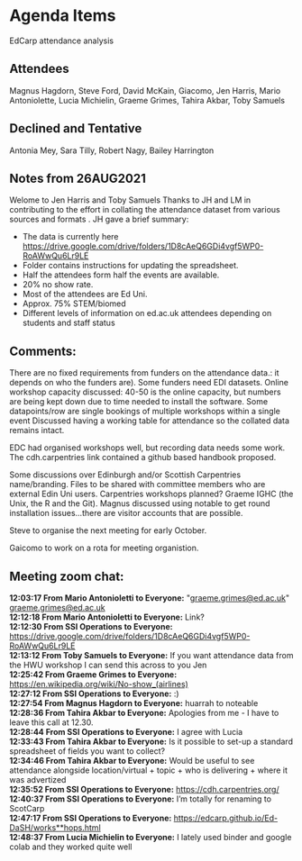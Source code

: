 # Agenda Items
EdCarp attendance analysis

## Attendees

Magnus Hagdorn, Steve Ford, David McKain, Giacomo, Jen Harris, Mario Antoniolette, Lucia Michielin, Graeme Grimes, Tahira Akbar, Toby Samuels

## Declined and Tentative 

Antonia Mey, Sara Tilly, Robert Nagy, Bailey Harrington

## Notes from 26AUG2021

Welome to Jen Harris and Toby Samuels
Thanks to JH and LM in contributing to the effort in collating the attendance dataset from various sources and formats .
JH gave a brief summary:
-	The data is currently here https://drive.google.com/drive/folders/1D8cAeQ6GDi4vgf5WP0-RoAWwQu6Lr9LE
-	Folder contains instructions for updating the spreadsheet. 
-	Half the attendees form half the events are available.
-	20% no show rate.
-	Most of the attendees are Ed Uni.
-	Approx. 75% STEM/biomed
-	Different levels of information on ed.ac.uk attendees depending on students and staff status

## Comments:
There are no fixed requirements from funders on the attendance data.: it depends on who the funders are). Some funders need EDI datasets. 
Online workshop capacity discussed: 40-50 is the online capacity, but numbers are being kept down due to time needed to install the software. 
Some datapoints/row are single bookings of multiple workshops within a single event 
Discussed having a working table for attendance so the collated data remains intact.

EDC had organised workshops well, but recording data needs some work. The cdh.carpentries link contained a github based handbook proposed. 

Some discussions over Edinburgh and/or Scottish Carpentries name/branding. 
Files to be shared with committee members who are external Edin Uni users. 
Carpentries workshops planned? Graeme IGHC (the Unix, the R and the Git). Magnus discussed using notable to get round installation issues...there are visitor accounts that are possible.

Steve to organise the next meeting for early October. 

Gaicomo to work on a rota for meeting organistion.

## Meeting zoom chat:
**12:03:17 From  Mario Antonioletti  to  Everyone:**
	"graeme.grimes@ed.ac.uk" <graeme.grimes@ed.ac.uk>  
**12:12:18 From  Mario Antonioletti  to  Everyone:**
	Link?  
**12:12:30 From  SSI Operations  to  Everyone:**
	https://drive.google.com/drive/folders/1D8cAeQ6GDi4vgf5WP0-RoAWwQu6Lr9LE  
**12:13:12 From  Toby Samuels   to  Everyone:**
	If you want attendance data from the HWU workshop I can send this across to you Jen  
**12:25:42 From  Graeme Grimes  to  Everyone:**
	https://en.wikipedia.org/wiki/No-show_(airlines)  
**12:27:12 From  SSI Operations  to  Everyone:**
	:)  
**12:27:54 From  Magnus Hagdorn  to  Everyone:**
	huarrah to noteable  
**12:28:36 From  Tahira Akbar  to  Everyone:**
	Apologies from me - I have to leave this call at 12.30.  
**12:28:44 From  SSI Operations  to  Everyone:**
	I agree with Lucia  
**12:33:43 From  Tahira Akbar  to  Everyone:**
	Is it possible to set-up a standard spreadsheet of fields you want to collect?  
**12:34:46 From  Tahira Akbar  to  Everyone:**
	Would be useful to see attendance alongside location/virtual + topic + who is delivering + where it was advertized  
**12:35:52 From  SSI Operations  to  Everyone:**
	https://cdh.carpentries.org/  
**12:40:37 From  SSI Operations  to  Everyone:**
	I’m totally for renaming to ScotCarp  
**12:47:17 From  SSI Operations  to  Everyone:**
	https://edcarp.github.io/Ed-DaSH/works**hops.html  
**12:48:37 From  Lucia Michielin  to  Everyone:**
	I lately used binder and google colab and they worked quite well  






